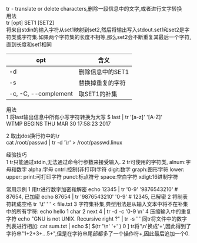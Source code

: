 tr - translate or delete characters,删除一段信息中的文字,或者进行文字转换  
用法  
tr [opt] SET1 [SET2]  
将来自stdin的输入字符从set1映射到set2,然后将输出写入stdout.set1和set2是字符类或字符集.如果两个字符集的长度不相等,那么set2会不断重复其最后一个字符,直到长度和set1相同
 
opt | 含义
-- | --
-d | 删除信息中的SET1
-s | 替换掉重复的字符
-c, -C, --complement | 取SET1的补集
 
 
 
 用法  
 1 将last输出信息中所有小写字符转换为大写
 $ last | tr '[a-z]' '[A-Z]'  
WTMP BEGINS THU MAR 30 17:58:23 2017  

2 取出dos换行符中的\r  
cat /root/passwd | tr -d '\r' > /root/passwd.linux  


经验技巧  
1 tr只能通过stdin,无法通过命令行参数来接受输入.
2 tr可使用的字符类,
alnum:字母和数字
alpha:字母
cntrl:控制(非打印)字符
digit:数字
graph:图形字符
lower:
upper:
print:可打印字符
punct:标点符号
space:空白字符
xdigt:16进制字符

常用示例
1 用tr进行数字加密和解密
echo 12345 | tr '0-9' '9876543210' # 87654, 已加密
echo 87654 | tr '9876543210' '0-9' # 12345, 已解密
2 将制表符转成空格
tr '\t' ' ' < file.txt
3 字符集补集,典型用法是从输入文本中将不在补集中的所有字符:
echo hello 1 char 2 next 4 | tr -d -c '0-9 \n'
4 压缩输入中的重复字符
echo "GNU is       not     UNIX. Recursive   right ?" | tr -s ' '
同tr将文件中的数字列表进行相加:
cat sum.txt | echo $[ $(tr '\n' '+' ) 0 ]
tr将'\n'换成'+',因此得到了字符串"1+2+3+...5+",但是在字符串尾部都多了一个操作符+,因此最后追加一个0.



